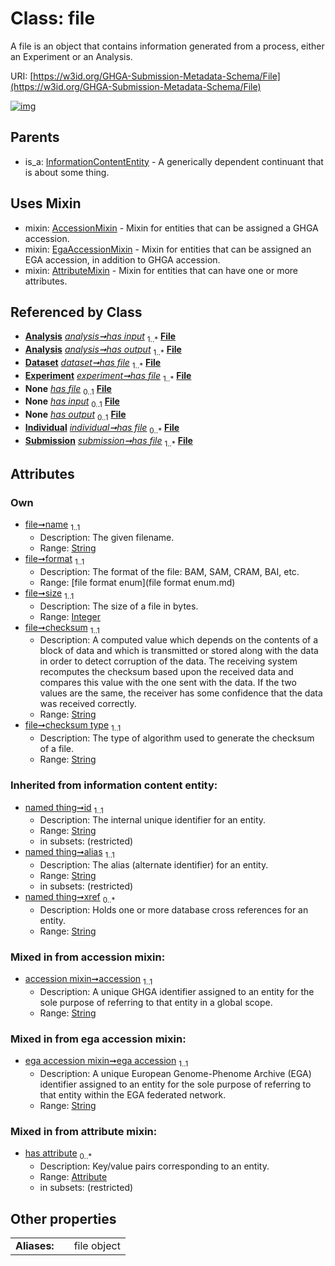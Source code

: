 
# Class: file


A file is an object that contains information generated from a process, either an Experiment or an Analysis.

URI: [https://w3id.org/GHGA-Submission-Metadata-Schema/File](https://w3id.org/GHGA-Submission-Metadata-Schema/File)


[![img](https://yuml.me/diagram/nofunky;dir:TB/class/[Submission],[InformationContentEntity],[Individual],[Analysis]++-%20has%20input%201..*>[File&#124;name:string;format:file_format_enum;size:integer;checksum:string;checksum_type:string;accession:string;ega_accession:string;id(i):string;alias(i):string;xref(i):string%20*],[Analysis]++-%20has%20output%201..*>[File],[Dataset]++-%20has%20file%201..*>[File],[Experiment]++-%20has%20file%201..*>[File],[Experiment]-%20has%20file(i)%200..1>[File],[Individual]-%20has%20file(i)%200..1>[File],[Dataset]-%20has%20file(i)%200..1>[File],[Submission]-%20has%20file(i)%200..1>[File],[Analysis]-%20has%20input(i)%200..1>[File],[Analysis]-%20has%20output(i)%200..1>[File],[Individual]++-%20has%20file%200..*>[File],[Submission]++-%20has%20file%201..*>[File],[File]uses%20-.->[AccessionMixin],[File]uses%20-.->[EgaAccessionMixin],[File]uses%20-.->[AttributeMixin],[InformationContentEntity]^-[File],[Experiment],[EgaAccessionMixin],[Dataset],[AttributeMixin],[Attribute],[Analysis],[AccessionMixin])](https://yuml.me/diagram/nofunky;dir:TB/class/[Submission],[InformationContentEntity],[Individual],[Analysis]++-%20has%20input%201..*>[File&#124;name:string;format:file_format_enum;size:integer;checksum:string;checksum_type:string;accession:string;ega_accession:string;id(i):string;alias(i):string;xref(i):string%20*],[Analysis]++-%20has%20output%201..*>[File],[Dataset]++-%20has%20file%201..*>[File],[Experiment]++-%20has%20file%201..*>[File],[Experiment]-%20has%20file(i)%200..1>[File],[Individual]-%20has%20file(i)%200..1>[File],[Dataset]-%20has%20file(i)%200..1>[File],[Submission]-%20has%20file(i)%200..1>[File],[Analysis]-%20has%20input(i)%200..1>[File],[Analysis]-%20has%20output(i)%200..1>[File],[Individual]++-%20has%20file%200..*>[File],[Submission]++-%20has%20file%201..*>[File],[File]uses%20-.->[AccessionMixin],[File]uses%20-.->[EgaAccessionMixin],[File]uses%20-.->[AttributeMixin],[InformationContentEntity]^-[File],[Experiment],[EgaAccessionMixin],[Dataset],[AttributeMixin],[Attribute],[Analysis],[AccessionMixin])

## Parents

 *  is_a: [InformationContentEntity](InformationContentEntity.md) - A generically dependent continuant that is about some thing.

## Uses Mixin

 *  mixin: [AccessionMixin](AccessionMixin.md) - Mixin for entities that can be assigned a GHGA accession.
 *  mixin: [EgaAccessionMixin](EgaAccessionMixin.md) - Mixin for entities that can be assigned an EGA accession, in addition to GHGA accession.
 *  mixin: [AttributeMixin](AttributeMixin.md) - Mixin for entities that can have one or more attributes.

## Referenced by Class

 *  **[Analysis](Analysis.md)** *[analysis➞has input](analysis_has_input.md)*  <sub>1..\*</sub>  **[File](File.md)**
 *  **[Analysis](Analysis.md)** *[analysis➞has output](analysis_has_output.md)*  <sub>1..\*</sub>  **[File](File.md)**
 *  **[Dataset](Dataset.md)** *[dataset➞has file](dataset_has_file.md)*  <sub>1..\*</sub>  **[File](File.md)**
 *  **[Experiment](Experiment.md)** *[experiment➞has file](experiment_has_file.md)*  <sub>1..\*</sub>  **[File](File.md)**
 *  **None** *[has file](has_file.md)*  <sub>0..1</sub>  **[File](File.md)**
 *  **None** *[has input](has_input.md)*  <sub>0..1</sub>  **[File](File.md)**
 *  **None** *[has output](has_output.md)*  <sub>0..1</sub>  **[File](File.md)**
 *  **[Individual](Individual.md)** *[individual➞has file](individual_has_file.md)*  <sub>0..\*</sub>  **[File](File.md)**
 *  **[Submission](Submission.md)** *[submission➞has file](submission_has_file.md)*  <sub>1..\*</sub>  **[File](File.md)**

## Attributes


### Own

 * [file➞name](file_name.md)  <sub>1..1</sub>
     * Description: The given filename.
     * Range: [String](types/String.md)
 * [file➞format](file_format.md)  <sub>1..1</sub>
     * Description: The format of the file: BAM, SAM, CRAM, BAI, etc.
     * Range: [file format enum](file format enum.md)
 * [file➞size](file_size.md)  <sub>1..1</sub>
     * Description: The size of a file in bytes.
     * Range: [Integer](types/Integer.md)
 * [file➞checksum](file_checksum.md)  <sub>1..1</sub>
     * Description: A computed value which depends on the contents of a block of data and which is transmitted or stored along with the data in order to detect corruption of the data. The receiving system recomputes the checksum based upon the received data and compares this value with the one sent with the data. If the two values are the same, the receiver has some confidence that the data was received correctly.
     * Range: [String](types/String.md)
 * [file➞checksum type](file_checksum_type.md)  <sub>1..1</sub>
     * Description: The type of algorithm used to generate the checksum of a file.
     * Range: [String](types/String.md)

### Inherited from information content entity:

 * [named thing➞id](named_thing_id.md)  <sub>1..1</sub>
     * Description: The internal unique identifier for an entity.
     * Range: [String](types/String.md)
     * in subsets: (restricted)
 * [named thing➞alias](named_thing_alias.md)  <sub>1..1</sub>
     * Description: The alias (alternate identifier) for an entity.
     * Range: [String](types/String.md)
     * in subsets: (restricted)
 * [named thing➞xref](named_thing_xref.md)  <sub>0..\*</sub>
     * Description: Holds one or more database cross references for an entity.
     * Range: [String](types/String.md)

### Mixed in from accession mixin:

 * [accession mixin➞accession](accession_mixin_accession.md)  <sub>1..1</sub>
     * Description: A unique GHGA identifier assigned to an entity for the sole purpose of referring to that entity in a global scope.
     * Range: [String](types/String.md)

### Mixed in from ega accession mixin:

 * [ega accession mixin➞ega accession](ega_accession_mixin_ega_accession.md)  <sub>1..1</sub>
     * Description: A unique European Genome-Phenome Archive (EGA) identifier assigned to an entity for the sole purpose of referring to that entity within the EGA federated network.
     * Range: [String](types/String.md)

### Mixed in from attribute mixin:

 * [has attribute](has_attribute.md)  <sub>0..\*</sub>
     * Description: Key/value pairs corresponding to an entity.
     * Range: [Attribute](Attribute.md)
     * in subsets: (restricted)

## Other properties

|  |  |  |
| --- | --- | --- |
| **Aliases:** | | file object |

